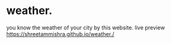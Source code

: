 # weather.
you know the weather of your city by this website.
live preview
 https://shreetammishra.github.io/weather./

